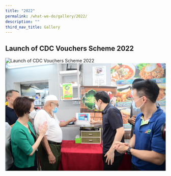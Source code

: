 ```yaml
---
title: "2022"
permalink: /what-we-do/gallery/2022/
description: ""
third_nav_title: Gallery
---
```

## Launch of CDC Vouchers Scheme 2022
![Launch of CDC Vouchers Scheme 2022](/images/CDC%20Gallery/CDC%20Vouchers%20Scheme%202022/DSC_9113.jpg)<br>
![Launch of CDC Vouchers Scheme 2022](/images/CDC%20Gallery/CDC%20Vouchers%20Scheme%202022/DSC_9655.jpg)